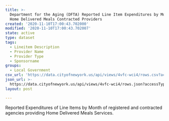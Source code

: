 ```yaml
---
title: >-
  Department for the Aging (DFTA) Reported Line Item Expenditures by Month of
  Home Delivered Meals Contracted Providers
created: '2020-11-10T17:00:43.702000'
modified: '2020-11-10T17:00:43.702007'
state: active
type: dataset
tags:
  - Lineitem Description
  - Provider Name
  - Provider Type
  - Sponsorname
groups:
  - Local Government
csv_url: 'https://data.cityofnewyork.us/api/views/4vfc-wci4/rows.csv?accessType=DOWNLOAD'
json_url: >-
  https://data.cityofnewyork.us/api/views/4vfc-wci4/rows.json?accessType=DOWNLOAD
layout: post

---
```

Reported Expenditures of Line Items by Month of registered and contracted agencies providing Home Delivered Meals Services.
